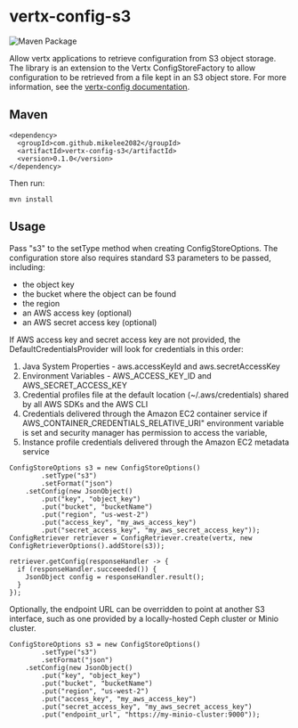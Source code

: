 # vertx-config-s3

![Maven Package](https://github.com/mikelee2082/vertx-config-s3/workflows/Maven%20Package/badge.svg?branch=v0.1.0)

Allow vertx applications to retrieve configuration from S3 object storage. The library is an extension to the Vertx ConfigStoreFactory to allow configuration to be retrieved from a file kept in an S3 object store. For more information, see the [vertx-config documentation](https://vertx.io/docs/vertx-config/java/).

## Maven

```
<dependency>
  <groupId>com.github.mikelee2082</groupId>
  <artifactId>vertx-config-s3</artifactId>
  <version>0.1.0</version>
</dependency>
```
Then run:

```
mvn install
```

## Usage

Pass "s3" to the setType method when creating ConfigStoreOptions. The configuration store also requires standard S3 parameters to be passed, including:

- the object key
- the bucket where the object can be found
- the region
- an AWS access key (optional)
- an AWS secret access key (optional)

If AWS access key and secret access key are not provided, the DefaultCredentialsProvider will look for credentials in this order:
  1. Java System Properties - aws.accessKeyId and aws.secretAccessKey
  2. Environment Variables - AWS_ACCESS_KEY_ID and AWS_SECRET_ACCESS_KEY
  3. Credential profiles file at the default location (~/.aws/credentials) shared by all AWS SDKs and the AWS CLI
  4. Credentials delivered through the Amazon EC2 container service if AWS_CONTAINER_CREDENTIALS_RELATIVE_URI" environment variable is set and security manager has permission to access the variable,
  5. Instance profile credentials delivered through the Amazon EC2 metadata service

```
ConfigStoreOptions s3 = new ConfigStoreOptions()
        .setType("s3")
        .setFormat("json")
	.setConfig(new JsonObject()
		.put("key", "object_key")
		.put("bucket", "bucketName")
		.put("region", "us-west-2")
		.put("access_key", "my_aws_access_key")
		.put("secret_access_key", "my_aws_secret_access_key"));
ConfigRetriever retriever = ConfigRetriever.create(vertx, new ConfigRetrieverOptions().addStore(s3));

retriever.getConfig(responseHandler -> {
  if (responseHandler.succeeeded()) {
    JsonObject config = responseHandler.result();
  }
});
```

Optionally, the endpoint URL can be overridden to point at another S3 interface, such as one provided by a locally-hosted Ceph cluster or Minio cluster.

```
ConfigStoreOptions s3 = new ConfigStoreOptions()
        .setType("s3")
        .setFormat("json")
	.setConfig(new JsonObject()
		.put("key", "object_key")
		.put("bucket", "bucketName")
		.put("region", "us-west-2")
		.put("access_key", "my_aws_access_key")
		.put("secret_access_key", "my_aws_secret_access_key")
		.put("endpoint_url", "https://my-minio-cluster:9000"));
```